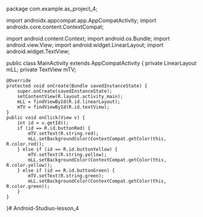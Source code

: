 package com.example.as_project_4;

import androidx.appcompat.app.AppCompatActivity;
import androidx.core.content.ContextCompat;

import android.content.Context;
import android.os.Bundle;
import android.view.View;
import android.widget.LinearLayout;
import android.widget.TextView;



public class MainActivity extends AppCompatActivity {
    private LinearLayout mLL;
    private TextView mTV;

    @Override
    protected void onCreate(Bundle savedInstanceState) {
        super.onCreate(savedInstanceState);
        setContentView(R.layout.activity_main);
        mLL = findViewById(R.id.linearLayout);
        mTV = findViewById(R.id.textView);
    }
    public void onClick(View v) {
        int id = v.getId();
        if (id == R.id.buttonRed) {
            mTV.setText(R.string.red);
            mLL.setBackgroundColor(ContextCompat.getColor(this, R.color.red));
        } else if (id == R.id.buttonYellow) {
            mTV.setText(R.string.yellow);
            mLL.setBackgroundColor(ContextCompat.getColor(this, R.color.yellow));
        } else if (id == R.id.buttonGreen) {
            mTV.setText(R.string.green);
            mLL.setBackgroundColor(ContextCompat.getColor(this, R.color.green));
        }
    }
}# Android-Studiuo-lesson_4
